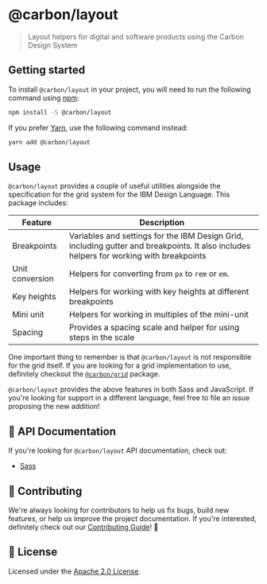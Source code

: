 # @carbon/layout

> Layout helpers for digital and software products using the Carbon Design
> System

## Getting started

To install `@carbon/layout` in your project, you will need to run the following
command using [npm](https://www.npmjs.com/):

```bash
npm install -S @carbon/layout
```

If you prefer [Yarn](https://yarnpkg.com/en/), use the following command
instead:

```bash
yarn add @carbon/layout
```

## Usage

`@carbon/layout` provides a couple of useful utilities alongside the
specification for the grid system for the IBM Design Language. This package
includes:

| Feature         | Description                                                                                                                             |
| --------------- | --------------------------------------------------------------------------------------------------------------------------------------- |
| Breakpoints     | Variables and settings for the IBM Design Grid, including gutter and breakpoints. It also includes helpers for working with breakpoints |
| Unit conversion | Helpers for converting from `px` to `rem` or `em`.                                                                                      |
| Key heights     | Helpers for working with key heights at different breakpoints                                                                           |
| Mini unit       | Helpers for working in multiples of the mini-unit                                                                                       |
| Spacing         | Provides a spacing scale and helper for using steps in the scale                                                                        |

One important thing to remember is that `@carbon/layout` is not responsible for
the grid itself. If you are looking for a grid implementation to use, definitely
checkout the [`@carbon/grid`](../grid) package.

`@carbon/layout` provides the above features in both Sass and JavaScript. If
you're looking for support in a different language, feel free to file an issue
proposing the new addition!

## 📖 API Documentation

If you're looking for `@carbon/layout` API documentation, check out:

- [Sass](./docs/sass.md)

## 🙌 Contributing

We're always looking for contributors to help us fix bugs, build new features,
or help us improve the project documentation. If you're interested, definitely
check out our [Contributing Guide](/.github/CONTRIBUTING.md)! 👀

## 📝 License

Licensed under the [Apache 2.0 License](/LICENSE).
